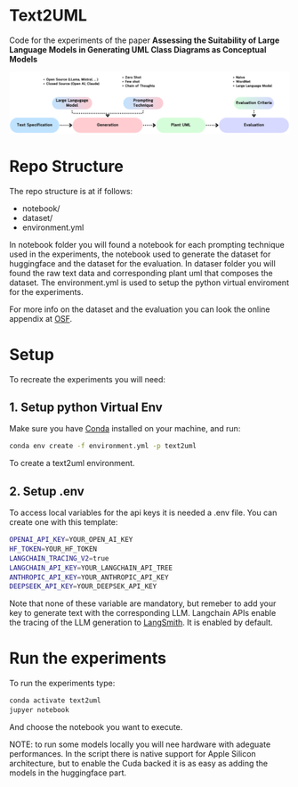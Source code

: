 # Text2UML
Code for the experiments of the paper **Assessing the Suitability of Large Language Models in Generating UML Class Diagrams as Conceptual Models** 

![Architecture of the experiments](./images/text2uml_arch.png)


# Repo Structure
The repo structure is at if follows:
- notebook/
- dataset/
- environment.yml

In notebook folder you will found a notebook for each prompting technique used in the experiments, the notebook used to generate the dataset for huggingface and the dataset for the evaluation.
In dataser folder you will found the raw text data and corresponding plant uml that composes the dataset.
The environment.yml is used to setup the python virtual enviroment for the experiments.

For more info on the dataset and the evaluation you can look the online appendix at [OSF](https://osf.io/rbe7d/files/osfstorage).


# Setup
To recreate the experiments you will need:

## 1. Setup python Virtual Env
Make sure you have [Conda](https://anaconda.org/anaconda/conda) installed on your machine, and run:

```sh
conda env create -f environment.yml -p text2uml
```

To create a text2uml environment.

## 2. Setup .env
To access local variables for the api keys it is needed a .env file. You can create one with this template:

```sh
OPENAI_API_KEY=YOUR_OPEN_AI_KEY
HF_TOKEN=YOUR_HF_TOKEN
LANGCHAIN_TRACING_V2=true
LANGCHAIN_API_KEY=YOUR_LANGCHAIN_API_TREE
ANTHROPIC_API_KEY=YOUR_ANTHROPIC_API_KEY
DEEPSEEK_API_KEY=YOUR_DEEPSEK_API_KEY
```

Note that none of these variable are mandatory, but remeber to add your key to generate text with the corresponding LLM. Langchain APIs enable the tracing of the LLM generation to [LangSmith](https://www.langchain.com/langsmith). It is enabled by default.
# Run the experiments
To run the experiments type:

```sh
conda activate text2uml
jupyer notebook
```

And choose the notebook you want to execute. 

NOTE: to run some models locally you will nee hardware with adeguate performances. In the script there is native support for Apple Silicon architecture, but to enable the Cuda backed it is as easy as adding the models in the huggingface part.

